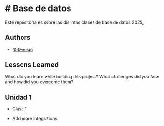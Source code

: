 
# # Base de datos

Este repositoria es sobre las distintas clases de base de datos 2025,,


## Authors

- [@iDvmian](https://www.github.com/iDvmian)


## Lessons Learned

What did you learn while building this project? What challenges did you face and how did you overcome them?


## Unidad 1

- Clase 1

- Add more integrations

